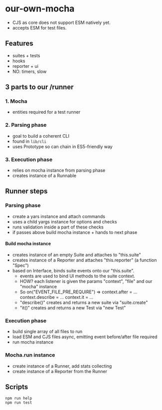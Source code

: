 # our-own-mocha

- CJS as core does not support ESM natively yet.
- accepts ESM for test files.

## Features

- suites + tests
- hooks
- reporter + ui
- NO: timers, slow

## 3 parts to our /runner

### 1. Mocha

- entities required for a test runner 

### 2. Parsing phase

- goal to build a coherent CLI
- found in `lib/cli`
- uses Prototype so can chain in ES5-friendly way

### 3. Execution phase

- relies on mocha instance from parsing phase
- creates instance of a Runnable

## Runner steps

### Parsing phase

- create a yars instance and attach commands
- uses a child yargs instance for options and checks
- runs validation inside a part of these checks
- if passes above build mocha instance + hands to next phase

#### Build mocha instance

- creates instance of an empty Suite and attaches to "this.suite"
- creates instance of a Reporter and attaches "this.reporter" (a function "Spec")
- based on Interface, binds suite events onto our "this.suite".
  - events are used to bind UI methods to the suite context.
  - HOW? each listener is given the params "context", "file" and our "mocha" instance
  - So on("EVENT_FILE_PRE_REQUIRE") => context.after = ... context.describe = ... context.it = ...
  - "describe()" creates and returns a new suite via "suite.create"
  - "it()" creates and returns a new Test via "new Test"

### Execution phase

- build single array of all files to run
- load ESM and CJS files async, emitting event before/after file required
- run mocha instance

### Mocha.run instance

- create instance of a Runner, add stats collecting
- create instance of a Reporter from the Runner

## Scripts

    npm run help
    npm run test
